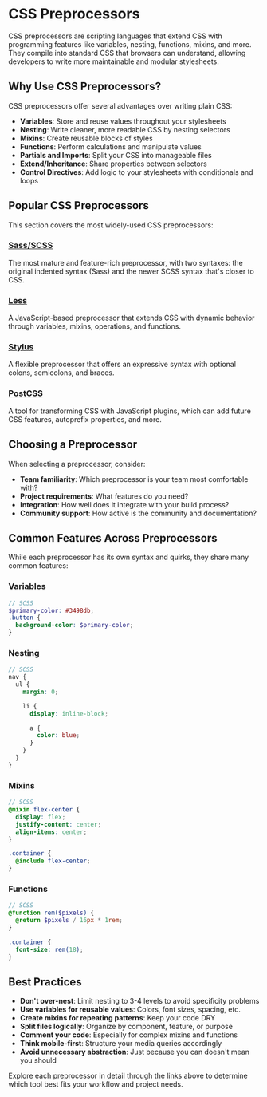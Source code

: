 # CSS Preprocessors

CSS preprocessors are scripting languages that extend CSS with programming features like variables, nesting, functions, mixins, and more. They compile into standard CSS that browsers can understand, allowing developers to write more maintainable and modular stylesheets.

## Why Use CSS Preprocessors?

CSS preprocessors offer several advantages over writing plain CSS:

- **Variables**: Store and reuse values throughout your stylesheets
- **Nesting**: Write cleaner, more readable CSS by nesting selectors
- **Mixins**: Create reusable blocks of styles
- **Functions**: Perform calculations and manipulate values
- **Partials and Imports**: Split your CSS into manageable files
- **Extend/Inheritance**: Share properties between selectors
- **Control Directives**: Add logic to your stylesheets with conditionals and loops

## Popular CSS Preprocessors

This section covers the most widely-used CSS preprocessors:

### [Sass/SCSS](./scss.md)

The most mature and feature-rich preprocessor, with two syntaxes: the original indented syntax (Sass) and the newer SCSS syntax that's closer to CSS.

### [Less](./less.md)

A JavaScript-based preprocessor that extends CSS with dynamic behavior through variables, mixins, operations, and functions.

### [Stylus](./stylus.md)

A flexible preprocessor that offers an expressive syntax with optional colons, semicolons, and braces.

### [PostCSS](./postcss.md)

A tool for transforming CSS with JavaScript plugins, which can add future CSS features, autoprefix properties, and more.

## Choosing a Preprocessor

When selecting a preprocessor, consider:

- **Team familiarity**: Which preprocessor is your team most comfortable with?
- **Project requirements**: What features do you need?
- **Integration**: How well does it integrate with your build process?
- **Community support**: How active is the community and documentation?

## Common Features Across Preprocessors

While each preprocessor has its own syntax and quirks, they share many common features:

### Variables

```scss
// SCSS
$primary-color: #3498db;
.button {
  background-color: $primary-color;
}
```

### Nesting

```scss
// SCSS
nav {
  ul {
    margin: 0;

    li {
      display: inline-block;

      a {
        color: blue;
      }
    }
  }
}
```

### Mixins

```scss
// SCSS
@mixin flex-center {
  display: flex;
  justify-content: center;
  align-items: center;
}

.container {
  @include flex-center;
}
```

### Functions

```scss
// SCSS
@function rem($pixels) {
  @return $pixels / 16px * 1rem;
}

.container {
  font-size: rem(18);
}
```

## Best Practices

- **Don't over-nest**: Limit nesting to 3-4 levels to avoid specificity problems
- **Use variables for reusable values**: Colors, font sizes, spacing, etc.
- **Create mixins for repeating patterns**: Keep your code DRY
- **Split files logically**: Organize by component, feature, or purpose
- **Comment your code**: Especially for complex mixins and functions
- **Think mobile-first**: Structure your media queries accordingly
- **Avoid unnecessary abstraction**: Just because you can doesn't mean you should

Explore each preprocessor in detail through the links above to determine which tool best fits your workflow and project needs.
